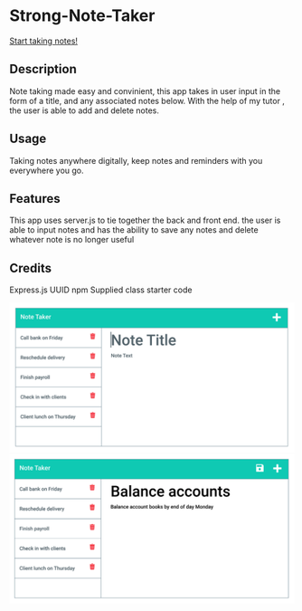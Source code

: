 # Strong-Note-Taker

[Start taking notes!](https://desolate-fortress-22123.herokuapp.com/notes)

## Description

Note taking made easy and convinient, this app takes in user input in the form of a title, and any associated notes below. With the help of my tutor , the user is able to add and delete notes.

## Usage

Taking notes anywhere digitally, keep notes and reminders with you everywhere you go.

## Features

This app uses server.js to tie together the back and front end. the user is able to input notes and has the ability to save any notes and delete whatever note is no longer useful

## Credits

Express.js
UUID npm
Supplied class starter code

![Note taker Screenshot 1](Assets/11-express-homework-demo-01.png)
![Note taker Screenshot 2](Assets/11-express-homework-demo-02.png)
